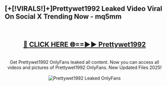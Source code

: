 <h2>[+[!VIRALS!]+]Prettywet1992 Leaked Video Viral On Social X Trending Now - mq5mm</h2>
<br>
<div align="center">
<h2><a href="https://libra.edu.pl?Prettywet1992" rel="nofollow">🔴 CLICK HERE 🌐==►► Prettywet1992</a></h2>
<br>
Get Prettywet1992 OnlyFans leaked all content. Now you can access all videos and pictures of Prettywet1992 OnlyFans. New Updated Files 2025!
<br>
<br>
<a href="https://libra.edu.pl?Prettywet1992" rel="nofollow" data-target="animated-image.originalLink"><img src="https://i.ibb.co.com/WyWwxjT/player-gif2.gif" alt="Prettywet1992 Leaked OnlyFans" style="max-width: 100%; display: inline-block;" data-target="animated-image.originalImage"></a>
</div>
<br>